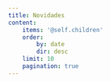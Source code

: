 ```yaml
---
title: Novidades
content:
    items: '@self.children'
    order:
        by: date
        dir: desc
    limit: 10
    pagination: true
---
```


